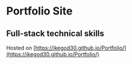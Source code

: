 # Portfolio Site
## Full-stack technical skills

Hosted on [https://ikegod30.github.io/Portfolio/](https://ikegod30.github.io/Portfolio/)